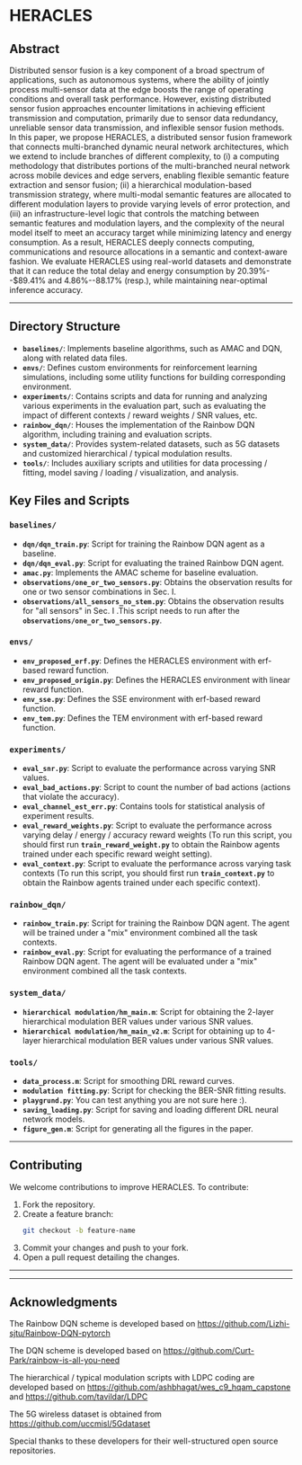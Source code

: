 # HERACLES



## Abstract

Distributed sensor fusion is a key component of a broad spectrum of applications, such as autonomous systems, where the ability of jointly process multi-sensor data at the edge boosts the range of operating conditions and overall task performance. However, existing distributed sensor fusion approaches encounter limitations in achieving efficient transmission and computation, primarily due to sensor data redundancy, unreliable sensor data transmission, and inflexible sensor fusion methods. In this paper, we propose HERACLES, a distributed sensor fusion framework that connects multi-branched dynamic neural network architectures, which we extend to include branches of different complexity, to (i) a computing methodology that distributes portions of the multi-branched neural network across mobile devices and edge servers, enabling flexible semantic feature extraction and sensor fusion; (ii) a hierarchical modulation-based transmission strategy, where multi-modal semantic features are allocated to different modulation layers to provide varying levels of error protection, and (iii) an infrastructure-level logic that controls the matching between semantic features and modulation layers, and the complexity of the neural model itself to meet an accuracy target while minimizing latency and energy consumption. As a result, HERACLES deeply connects computing, communications and resource allocations in a semantic and context-aware fashion. We evaluate HERACLES using real-world datasets and demonstrate that it can reduce the total delay and energy consumption by 20.39%--$89.41% and 4.86%--88.17% (resp.), while maintaining near-optimal inference accuracy.



---

## Directory Structure
- **`baselines/`**: Implements baseline algorithms, such as AMAC and DQN, along with related data files.
- **`envs/`**: Defines custom environments for reinforcement learning simulations, including some utility functions for building corresponding environment.
- **`experiments/`**: Contains scripts and data for running and analyzing various experiments in the evaluation part, such as evaluating the impact of different contexts / reward weights / SNR values, etc.
- **`rainbow_dqn/`**: Houses the implementation of the Rainbow DQN algorithm, including training and evaluation scripts.
- **`system_data/`**: Provides system-related datasets, such as 5G datasets and customized hierarchical / typical modulation results.
- **`tools/`**: Includes auxiliary scripts and utilities for data processing / fitting, model saving / loading / visualization, and analysis.


## Key Files and Scripts

### `baselines/`
- **`dqn/dqn_train.py`**: Script for training the Rainbow DQN agent as a baseline.
- **`dqn/dqn_eval.py`**: Script for evaluating the trained Rainbow DQN agent.
- **`amac.py`**: Implements the AMAC scheme for baseline evaluation.
- **`observations/one_or_two_sensors.py`**: Obtains the observation results for one or two sensor combinations in Sec. I. 
- **`observations/all_sensors_no_stem.py`**: Obtains the observation results for "all sensors" in Sec. I .This script needs to run after the **`observations/one_or_two_sensors.py`**.

### `envs/`
- **`env_proposed_erf.py`**: Defines the HERACLES environment with erf-based reward function.
- **`env_proposed_origin.py`**: Defines the HERACLES environment with linear reward function.
- **`env_sse.py`**: Defines the SSE environment with erf-based reward function.
- **`env_tem.py`**: Defines the TEM environment with erf-based reward function.

### `experiments/`
- **`eval_snr.py`**: Script to evaluate the performance across varying SNR values.
- **`eval_bad_actions.py`**: Script to count the number of bad actions (actions that violate the accuracy).
- **`eval_channel_est_err.py`**: Contains tools for statistical analysis of experiment results.
- **`eval_reward_weights.py`**: Script to evaluate the performance across varying delay / energy / accuracy reward weights (To run this script, you should first run **`train_reward_weight.py`** to obtain the Rainbow agents trained under each specific reward weight setting). 
- **`eval_context.py`**: Script to evaluate the performance across varying task contexts (To run this script, you should first run **`train_context.py`** to obtain the Rainbow agents trained under each specific context). 

### `rainbow_dqn/`
- **`rainbow_train.py`**: Script for training the Rainbow DQN agent. The agent will be trained under a "mix" environment combined all the task contexts. 
- **`rainbow_eval.py`**: Script for evaluating the performance of a trained Rainbow DQN agent. The agent will be evaluated under a "mix" environment combined all the task contexts. 
 

### `system_data/`
- **`hierarchical modulation/hm_main.m`**: Script for obtaining the 2-layer hierarchical modulation BER values under various SNR values.
- **`hierarchical modulation/hm_main_v2.m`**: Script for obtaining up to 4-layer hierarchical modulation BER values under various SNR values.


### `tools/`
- **`data_process.m`**: Script for smoothing DRL reward curves.
- **`modulation fitting.py`**: Script for checking the BER-SNR fitting results.
- **`playgrund.py`**: You can test anything you are not sure here :).
- **`saving_loading.py`**: Script for saving and loading different DRL neural network models.
- **`figure_gen.m`**: Script for generating all the figures in the paper.
---




## Contributing
We welcome contributions to improve HERACLES. To contribute:
1. Fork the repository.
2. Create a feature branch:
   ```bash
   git checkout -b feature-name
   ```
3. Commit your changes and push to your fork.
4. Open a pull request detailing the changes.

---


---

## Acknowledgments


The Rainbow DQN scheme is developed based on https://github.com/Lizhi-sjtu/Rainbow-DQN-pytorch

The DQN scheme is developed based on https://github.com/Curt-Park/rainbow-is-all-you-need

The hierarchical / typical modulation scripts with LDPC coding are developed based on https://github.com/ashbhagat/wes_c9_hqam_capstone
and https://github.com/tavildar/LDPC

The 5G wireless dataset is obtained from https://github.com/uccmisl/5Gdataset

Special thanks to these developers for their well-structured open source repositories.


